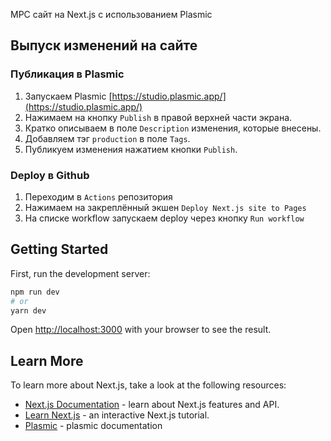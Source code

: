 МРС сайт на Next.js c использованием Plasmic

## Выпуск изменений на сайте

### Публикация в Plasmic
1. Запускаем Plasmic [https://studio.plasmic.app/](https://studio.plasmic.app/)
2. Нажимаем на кнопку `Publish` в правой верхней части экрана.
3. Кратко описываем в поле `Description` изменения, которые внесены.
4. Добавляем тэг `production` в поле `Tags`.
5. Публикуем изменения нажатием кнопки `Publish`.

### Deploy в Github
1. Переходим в `Actions` репозитория
2. Нажимаем на закреплённый экшен `Deploy Next.js site to Pages`
3. На списке workflow запускаем deploy через кнопку `Run workflow`

## Getting Started

First, run the development server:

```bash
npm run dev
# or
yarn dev
```

Open [http://localhost:3000](http://localhost:3000) with your browser to see the result.

## Learn More

To learn more about Next.js, take a look at the following resources:

- [Next.js Documentation](https://nextjs.org/docs) - learn about Next.js features and API.
- [Learn Next.js](https://nextjs.org/learn) - an interactive Next.js tutorial.
- [Plasmic](https://www.plasmic.app/) - plasmic documentation
